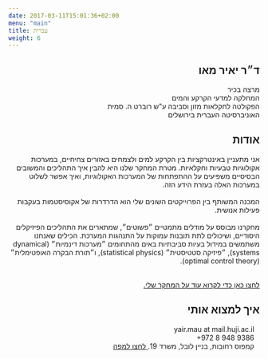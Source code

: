 ```yaml
---
date: 2017-03-11T15:01:36+02:00
menu: "main"
title: עברית
weight: 6
---
```


<div class="h2heb">
<h2 dir="rtl">ד״ר יאיר מאו </h2>
</div>

<p dir="rtl">
מרצה בכיר<br/>
המחלקה למדעי הקרקע והמים<br/>
הפקולטה לחקלאות מזון וסביבה ע"ש רוברט ה. סמית<br/>
האוניברסיטה העברית בירושלים<br/>
</p>

<div class="h2heb">
<h2 dir="rtl">אודות </h2>
</div>

<p dir="rtl">
אני מתעניין באינטרקציות בין הקרקע למים ולצמחים באזורים צחיחיים, במערכות אקולוגיות טבעיות וחקלאיות.
מטרת המחקר שלנו היא להבין איך התהליכים והמשובים הבסיסיים משפיעים על ההתפתחות של המערכות האקולוגיות, ואיך אפשר לשלוט במערכות האלה בעזרת הידע הזה.
<br/><br/>
המכנה המשותף בין הפרוייקטים השונים שלי הוא הדרדרות של אקוסיסטמות בעקבות פעילות אנושית.
<br/><br/>
מחקרנו מבוסס על מודלים מתמטיים ״פשוטים״, שמתארים את התהליכים הפיזיקלים היסודיים, ושיכולים לתת תובנות עמוקות על התנהגות המערכת.
הכילים שאנחנו משתמשים במידול בעיות סביבתיות באים מהתחומים ״מערכות דינמיות״ (dynamical systems), ״פיזיקה סטטיסטית״ (statistical physics), ו״תורת הבקרה האופטימלית״ (optimal control theory).
<br/><br/>
</p>

[<p dir="rtl">לחצו כאן כדי לקרוא עוד על  המחקר שלי.</p>](/research/)

<div class="h2heb">
<h2 dir="rtl"> איך למצוא אותי </h2>
</div>

<p dir="rtl">
<i class="fa fa-envelope fa-fw fa-lg" aria-hidden="true"></i> <span>&ensp;</span> yair.mau at mail.huji.ac.il <br/> 
<i class="fa fa-phone fa-fw fa-lg fa-flip-horizontal" aria-hidden="true"></i> <span>&ensp;</span> <span dir="ltr">+972 8 948 9386 </span> <br/>
<i class="entypo entypo-address" style="font-size:22px" aria-hidden="true"></i> <span>&ensp;</span>  קמפוס רחובות, בניין לובל, משרד 19.<a href="https://goo.gl/maps/DM62y5VXAxJ2" target="_blank"> לחצו למפה</a>
</p>